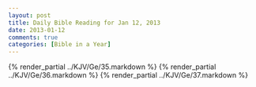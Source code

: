 ```yaml
---
layout: post
title: Daily Bible Reading for Jan 12, 2013
date: 2013-01-12
comments: true
categories: [Bible in a Year]
---
```

{% render_partial ../KJV/Ge/35.markdown %}
{% render_partial ../KJV/Ge/36.markdown %}
{% render_partial ../KJV/Ge/37.markdown %}
